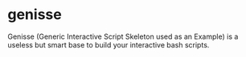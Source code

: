 # genisse
Genisse (Generic Interactive Script Skeleton used as an Example)  is a useless but smart base to build your interactive bash scripts.
